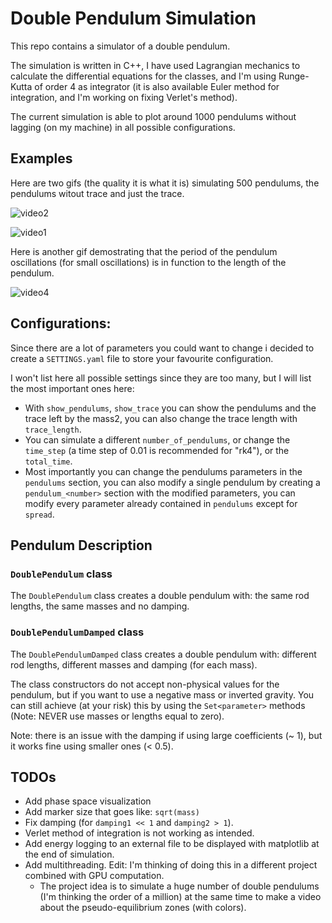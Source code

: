 # Double Pendulum Simulation

This repo contains a simulator of a double pendulum.

The simulation is written in C++, I have used Lagrangian mechanics to calculate the differential equations for the classes, and I'm using Runge-Kutta of order 4 as integrator (it is also available Euler method for integration, and I'm working on fixing Verlet's method).

The current simulation is able to plot around 1000 pendulums without lagging (on my machine) in all possible configurations.

## Examples

Here are two gifs (the quality it is what it is) simulating 500 pendulums, the pendulums witout trace and just the trace.

![video2](https://github.com/user-attachments/assets/ba59a9b0-ce9a-4156-b8d3-abbb8c160d2e)

![video1](https://github.com/user-attachments/assets/6e861552-fef6-4da5-b3b9-d9030a9eb070)

Here is another gif demostrating that the period of the pendulum oscillations (for small oscillations) is in function to the length of the pendulum.

![video4](https://github.com/user-attachments/assets/e4abb7db-5750-466c-86bf-9dae4a4769a5)

## Configurations:

Since there are a lot of parameters you could want to change i decided to create a `SETTINGS.yaml` file to store your favourite configuration.

I won't list here all possible settings since they are too many, but I will list the most important ones here:

- With `show_pendulums`, `show_trace` you can show the pendulums and the trace left by the mass2, you can also change the trace length with `trace_length`.
- You can simulate a different `number_of_pendulums`, or change the `time_step` (a time step of 0.01 is recommended for "rk4"), or the `total_time`.
- Most importantly you can change the pendulums parameters in the `pendulums` section, you can also modify a single pendulum by creating a `pendulum_<number>` section with the modified parameters, you can modify every parameter already contained in `pendulums` except for `spread`.

## Pendulum Description

### `DoublePendulum` class

The `DoublePendulum` class creates a double pendulum with: the same rod lengths, the same masses and no damping.

### `DoublePendulumDamped` class

The `DoublePendulumDamped` class creates a double pendulum with: different rod lengths, different masses and damping (for each mass).

The class constructors do not accept non-physical values for the pendulum, but if you want to use a negative mass or inverted gravity. You can still achieve (at your risk) this by using the `Set<parameter>` methods (Note: NEVER use masses or lengths equal to zero). 

Note: there is an issue with the damping if using large coefficients (~ 1), but it works fine using smaller ones (< 0.5).

## TODOs

- Add phase space visualization
- Add marker size that goes like: `sqrt(mass)`
- Fix damping (for `damping1 << 1` and `damping2 > 1`).
- Verlet method of integration is not working as intended.
- Add energy logging to an external file to be displayed with matplotlib at the end of simulation.
- Add multithreading. Edit: I'm thinking of doing this in a different project combined with GPU computation. 
  - The project idea is to simulate a huge number of double pendulums (I'm thinking the order of a million) at the same time to make a video about the pseudo-equilibrium zones (with colors).
